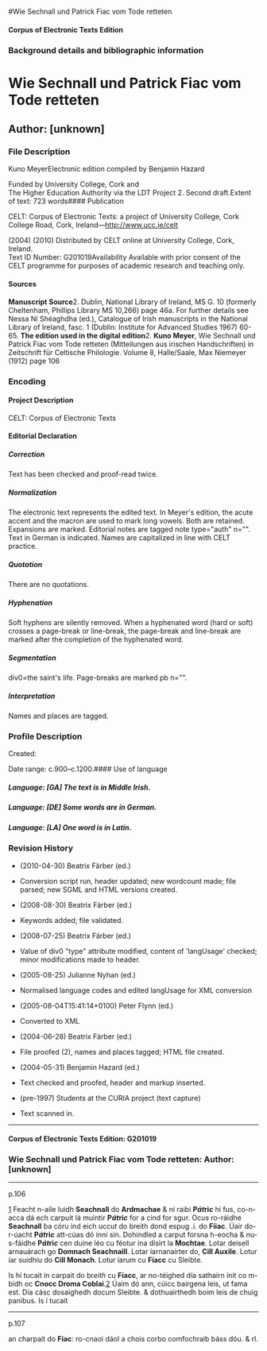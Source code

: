 

#Wie Sechnall und Patrick Fiac vom Tode retteten


<!-- // 
 function footNote(link) {
 openpopup = window.open(link,"openpopup","width=512,height=128,left=256,top=256,resizable=no,scrollbars=1,menubar=1,statusbar=0,toolbar=0");
}
// -->



#### Corpus of Electronic Texts Edition


### Background details and bibliographic information


Wie Sechnall und Patrick Fiac vom Tode retteten
===============================================


Author: [unknown]
-----------------


### File Description

Kuno MeyerElectronic edition compiled by Benjamin Hazard

Funded by University College, Cork and  
The Higher Education Authority via the LDT Project 2. Second draft.Extent of text: 723 words#### Publication


CELT: Corpus of Electronic Texts: a project of University College, Cork  
College Road, Cork, Ireland—http://www.ucc.ie/celt

 (2004) (2010) Distributed by CELT online at University College, Cork, Ireland.  
Text ID Number: G201019Availability 
Available with prior consent of the CELT programme for purposes of academic research and teaching only.


#### Sources


**Manuscript Source**2. Dublin, National Library of Ireland, MS G. 10 (formerly Cheltenham, Phillips Library MS 10,266) page 46a. For further details see Nessa Ní Shéaghdha (ed.), Catalogue of Irish manuscripts in the National Library of Ireland, fasc. 1 (Dublin: Institute for Advanced Studies 1967) 60-65.
**The edition used in the digital edition**2. **Kuno Meyer**, Wie Sechnall und Patrick Fiac vom Tode retteten (Mitteilungen aus irischen Handschriften) in Zeitschrift für Celtische Philologie. Volume 8, Halle/Saale, Max Niemeyer (1912) page 106

### Encoding


#### Project Description


CELT: Corpus of Electronic Texts


#### Editorial Declaration


##### Correction


Text has been checked and proof-read twice.


##### Normalization


The electronic text represents the edited text. In Meyer's edition, the acute accent and the macron are used to mark long vowels. Both are retained. Expansions are marked. Editorial notes are tagged note type="auth" n="". Text in German is indicated. Names are capitalized in line with CELT practice.


##### Quotation


There are no quotations.


##### Hyphenation


Soft hyphens are silently removed. When a hyphenated word (hard or soft) crosses a page-break or line-break, the page-break and line-break are marked after the completion of the hyphenated word.


##### Segmentation


div0=the saint's life. Page-breaks are marked pb n="".


##### Interpretation


Names and places are tagged.


### Profile Description


Created: 

 Date range: c.900–c.1200.#### Use of language


##### Language: [GA] The text is in Middle Irish.


##### Language: [DE] Some words are in German.


##### Language: [LA] One word is in Latin.


### Revision History


* (2010-04-30) Beatrix Färber (ed.)

* Conversion script run, header updated; new wordcount made; file parsed; new SGML and HTML versions created.
* (2008-08-30) Beatrix Färber (ed.)

* Keywords added; file validated.
* (2008-07-25) Beatrix Färber (ed.)

* Value of div0 "type" attribute modified, content of 'langUsage' checked; minor modifications made to header.
* (2005-08-25) Julianne Nyhan (ed.)

* Normalised language codes and edited langUsage for XML conversion
* (2005-08-04T15:41:14+0100) Peter Flynn (ed.)

* Converted to XML
* (2004-06-28) Beatrix Färber (ed.)

* File proofed (2), names and places tagged; HTML file created.
* (2004-05-31) Benjamin Hazard (ed.)

* Text checked and proofed, header and markup inserted.
* (pre-1997) Students at the CURIA project (text capture)

* Text scanned in.




---


#### Corpus of Electronic Texts Edition: G201019


### Wie Sechnall und Patrick Fiac vom Tode retteten: Author: [unknown]




---

p.106


[1](javascript:footNote('G201019/note001.html'))
Feacht n-aile luidh **Seachnall** do **Ardmachae** & ní raibi **P*át*ri*c*** hi fus, co-n-acca dá ech carpuit lá muintir **P*át*ri*c*** for a cind for sgur. Oc*us* ro-ráidhe **Seachnall** ba córu ind eich uccu*t* do breith dond espug .i. do **Fíiac**. Úair do-r-úacht **P*át*ri*c*** att-cúas dó inní sin. Dohindled a carput forsna h-eocha & nu-s-fáidhe **P*át*ri*c*** ce*n* duine léo cu féotur ina dísirt la **Mochtae**. Lotar deisell arnauárach go **Domnach Seachnaill**. Lotar íarnanairter do, **Cill Auxile**. Lotur íar suidhiu do **Cill Monach**. Lotur íarum cu **Fíacc** cu Sleibte.


Is hí tucait in carpait do br*eith* cu **Fíacc**, ar no-téighed día sathairn init co m-bídh oc **Cnocc Droma Coblai**.[2](javascript:footNote('G201019/note002.html')) Úaim dó ann, cúicc bairgena leis, ut fama est. Día cásc dosaighedh docum Sleibte. & dothuairthedh boim leis de chuig panibus. Is í tucait


---

p.107






an charpait do **Fíac**: ro-cnaoi dáol a chois corbo comfochraib báss dóu. & rl.












